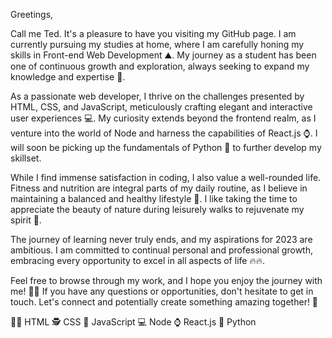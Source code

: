 Greetings,

Call me Ted. It's a pleasure to have you visiting my GitHub page. I am currently pursuing my studies at home, where I am carefully honing my skills in Front-end Web Development ⛰️. My journey as a student has been one of continuous growth and exploration, always seeking to expand my knowledge and expertise 🚀.

As a passionate web developer, I thrive on the challenges presented by HTML, CSS, and JavaScript, meticulously crafting elegant and interactive user experiences 💻. My curiosity extends beyond the frontend realm, as I venture into the world of Node and harness the capabilities of React.js ⌚. I will soon be picking up the fundamentals of Python 🐍 to further develop my skillset. 

While I find immense satisfaction in coding, I also value a well-rounded life. Fitness and nutrition are integral parts of my daily routine, as I believe in maintaining a balanced and healthy lifestyle 🥗. I like taking the time to appreciate the beauty of nature during leisurely walks to rejuvenate my spirit 🌳.

The journey of learning never truly ends, and my aspirations for 2023 are ambitious. I am committed to continual personal and professional growth, embracing every opportunity to excel in all aspects of life 🔥🔥.

Feel free to browse through my work, and I hope you enjoy the journey with me! 🎉🎊 If you have any questions or opportunities, don't hesitate to get in touch. Let's connect and potentially create something amazing together! 🌟


🙆‍♂️ HTML 🕵️ CSS 🎈 JavaScript 💻 Node ⌚ React.js 🐍 Python

